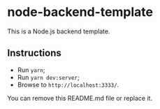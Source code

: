 # node-backend-template

This is a Node.js backend template.

## Instructions

- Run ```yarn```;
- Run ```yarn dev:server```;
- Browse to ```http://localhost:3333/```.

You can remove this README.md file or replace it.
